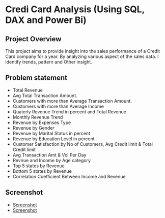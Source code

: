 # Credi Card Analysis (Using SQL, DAX and Power Bi)
## Project Overview
This project aims to provide insight into the sales performance of a Credit Card company for a year. By analyzing various aspect of the sales data. I identify trends, pattern and Other insight.
## Problem statement
- Total Revenue
- Avg Total Transaction Amount.
- Customers with more than Average Transaction Amount.
- Customers with more than Average Income
- Quaterly Revenue Trend in percent and Total Revenue
- Monthly Revenue Trend
- Revenue by Expenses Type
- Revenue by Gender
- Revenue by Marital Status in percent
- Revenue by Education Level in percent
- Customer Satisfaction by No of Customers, Avg Credit limit & Total Credit limit
- Avg Transaction Amt & Vol Per Day
- Revnue and Income by Age category
- Top 5 states by Revenue
- Bottom 5 states by Revenue
- Correlation Coefficient Between Income and Revenue
## Screenshot
- <a href="https://github.com/tosin565/Credit-Card-Analysis/blob/main/credit%20cc.PNG">Screenshot</a>
- <a href="https://github.com/tosin565/Credit-Card-Analysis/blob/main/credit.PNG">Screenshot</a>
